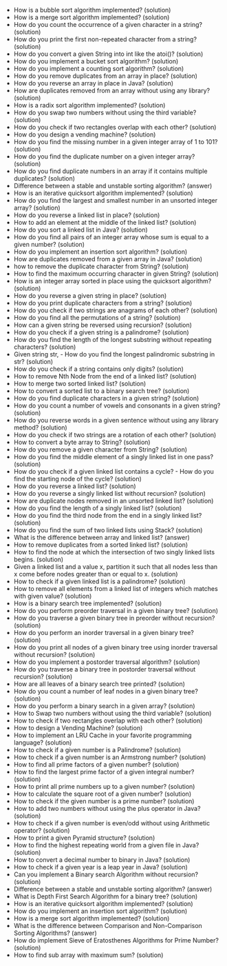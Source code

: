  - How is a bubble sort algorithm implemented? (solution)
 - How is a merge sort algorithm implemented? (solution)
 - How do you count the occurrence of a given character in a string? (solution)
 - How do you print the first non-repeated character from a string? (solution)
 - How do you convert a given String into int like the atoi()? (solution)
 - How do you implement a bucket sort algorithm? (solution)
 - How do you implement a counting sort algorithm? (solution)
 - How do you remove duplicates from an array in place? (solution)
 - How do you reverse an array in place in Java? (solution)
 - How are duplicates removed from an array without using any library? (solution)
 - How is a radix sort algorithm implemented? (solution)
 - How do you swap two numbers without using the third variable? (solution)
 - How do you check if two rectangles overlap with each other? (solution)
 - How do you design a vending machine? (solution)
 - How do you find the missing number in a given integer array of 1 to 101? (solution)
 - How do you find the duplicate number on a given integer array? (solution)
 - How do you find duplicate numbers in an array if it contains multiple duplicates? (solution)
 - Difference between a stable and unstable sorting algorithm? (answer)
 - How is an iterative quicksort algorithm implemented? (solution)
 - How do you find the largest and smallest number in an unsorted integer array? (solution)
 - How do you reverse a linked list in place? (solution)
 - How to add an element at the middle of the linked list? (solution)
 - How do you sort a linked list in Java? (solution)
 - How do you find all pairs of an integer array whose sum is equal to a given number? (solution)
 - How do you implement an insertion sort algorithm? (solution)
 - How are duplicates removed from a given array in Java? (solution)
 - how to remove the duplicate character from String? (solution)
 - How to find the maximum occurring character in given String? (solution)
 - How is an integer array sorted in place using the quicksort algorithm? (solution)
 - How do you reverse a given string in place? (solution)
 - How do you print duplicate characters from a string? (solution)
 - How do you check if two strings are anagrams of each other? (solution)
 - How do you find all the permutations of a string? (solution)
 - How can a given string be reversed using recursion? (solution)
 - How do you check if a given string is a palindrome? (solution)
 - How do you find the length of the longest substring without repeating characters? (solution)
 - Given string str,  - How do you find the longest palindromic substring in str? (solution)
 - How do you check if a string contains only digits? (solution)
 - How to remove Nth Node from the end of a linked list? (solution)
 - How to merge two sorted linked list? (solution)
 - How to convert a sorted list to a binary search tree? (solution)
 - How do you find duplicate characters in a given string? (solution)
 - How do you count a number of vowels and consonants in a given string? (solution)
 - How do you reverse words in a given sentence without using any library method? (solution)
 - How do you check if two strings are a rotation of each other? (solution)
 - How to convert a byte array to String? (solution)
 - How do you remove a given character from String? (solution)
 - How do you find the middle element of a singly linked list in one pass? (solution)
 - How do you check if a given linked list contains a cycle?  - How do you find the starting node of the cycle? (solution)
 - How do you reverse a linked list? (solution)
 - How do you reverse a singly linked list without recursion? (solution)
 - How are duplicate nodes removed in an unsorted linked list? (solution)
 - How do you find the length of a singly linked list? (solution)
 - How do you find the third node from the end in a singly linked list? (solution)
 - How do you find the sum of two linked lists using Stack? (solution)
 - What is the difference between array and linked list? (answer)
 - How to remove duplicates from a sorted linked list? (solution)
 - How to find the node at which the intersection of two singly linked lists begins. (solution)
 - Given a linked list and a value x, partition it such that all nodes less than x come before nodes greater than or equal to x. (solution)
 - How to check if a given linked list is a palindrome? (solution)
 - How to remove all elements from a linked list of integers which matches with given value? (solution)
 - How is a binary search tree implemented? (solution)
 - How do you perform preorder traversal in a given binary tree? (solution)
 - How do you traverse a given binary tree in preorder without recursion? (solution)
 - How do you perform an inorder traversal in a given binary tree? (solution)
 - How do you print all nodes of a given binary tree using inorder traversal without recursion? (solution)
 - How do you implement a postorder traversal algorithm? (solution)
 - How do you traverse a binary tree in postorder traversal without recursion? (solution)
 - How are all leaves of a binary search tree printed? (solution)
 - How do you count a number of leaf nodes in a given binary tree? (solution)
 - How do you perform a binary search in a given array? (solution)
 - How to Swap two numbers without using the third variable? (solution)
 - How to check if two rectangles overlap with each other? (solution)
 - How to design a Vending Machine? (solution)
 - How to implement an LRU Cache in your favorite programming language? (solution)
 - How to check if a given number is a Palindrome? (solution)
 - How to check if a given number is an Armstrong number? (solution)
 - How to find all prime factors of a given number? (solution)
 - How to find the largest prime factor of a given integral number? (solution)
 - How to print all prime numbers up to a given number? (solution)
 - How to calculate the square root of a given number? (solution)
 - How to check if the given number is a prime number? (solution)
 - How to add two numbers without using the plus operator in Java? (solution)
 - How to check if a given number is even/odd without using Arithmetic operator? (solution)
 - How to print a given Pyramid structure? (solution)
 - How to find the highest repeating world from a given file in Java? (solution)
 - How to convert a decimal number to binary in Java? (solution)
 - How to check if a given year is a leap year in Java? (solution)
 - Can you implement a Binary search Algorithm without recursion? (solution)
 - Difference between a stable and unstable sorting algorithm? (answer)
 - What is Depth First Search Algorithm for a binary tree? (solution)
 - How is an iterative quicksort algorithm implemented? (solution)
 - How do you implement an insertion sort algorithm? (solution)
 - How is a merge sort algorithm implemented? (solution)
 - What is the difference between Comparison and Non-Comparison Sorting Algorithms? (answer)
 - How do implement Sieve of Eratosthenes Algorithms for Prime Number? (solution)
 - How to find sub array with maximum sum? (solution)
